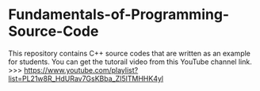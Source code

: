 # Fundamentals-of-Programming-Source-Code
This repository contains C++ source codes that are written as an example for students. You can get the tutorail video from this YouTube channel link. >>> https://www.youtube.com/playlist?list=PL21w8R_HdURav7GsKBba_ZI5lTMHHK4yl

